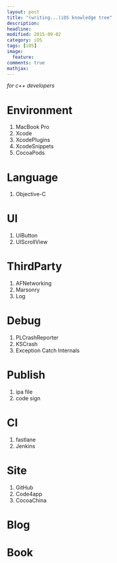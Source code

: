 ```yaml
---
layout: post
title: "(writing...)iOS knowledge tree"
description: 
headline: 
modified: 2015-09-02
category: iOS
tags: [iOS]
image: 
  feature: 
comments: true
mathjax: 
---
```


*for c++ developers*

# Environment

1. MacBook Pro
1. Xcode
1. XcodePlugins
1. XcodeSnippets
1. CocoaPods

# Language

1. Objective-C

# UI

1. UIButton
1. UIScrollView

# ThirdParty

1. AFNetworking
1. Marsonry
1. Log

# Debug

1. PLCrashReporter
1. KSCrash
1. Exception Catch Internals

# Publish

1. ipa file
1. code sign

# CI

1. fastlane
1. Jenkins


# Site
1. GitHub
1. Code4app
1. CocoaChina

# Blog

# Book

